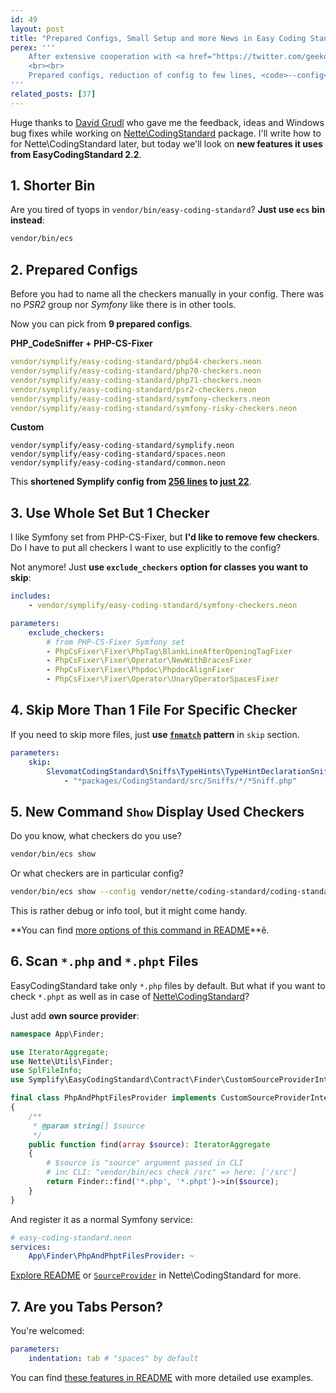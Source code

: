 ```yaml
---
id: 49
layout: post
title: "Prepared Configs, Small Setup and more News in Easy Coding Standard 2.2"
perex: '''
    After extensive cooperation with <a href="https://twitter.com/geekovo/status/885152407948333056">David Grudl on Nette\CodingStandard</a> EasyCodingStandard got many new features, that <strong>moved the project to completely new level of comfort</strong>.  
    <br><br>
    Prepared configs, reduction of config to few lines, <code>--config</code> option and more.       
'''
related_posts: [37]
---
```


Huge thanks to [David Grudl](https://github.com/dg) who gave me the feedback, ideas and Windows bug fixes while working on [Nette\CodingStandard](https://github.com/nette/coding-standard) package. I'll write how to for Nette\CodingStandard later, but today we'll look on **new features it uses from EasyCodingStandard 2.2**. 

## 1. Shorter Bin

Are you tired of tyops in `vendor/bin/easy-coding-standard`? **Just use `ecs` bin instead**: 

```bash
vendor/bin/ecs
```


## 2. Prepared Configs

Before you had to name all the checkers manually in your config. There was no *PSR2* group nor *Symfony* like there is in other tools.

Now you can pick from **9 prepared configs**.

**PHP_CodeSniffer + PHP-CS-Fixer** 

```yaml
vendor/symplify/easy-coding-standard/php54-checkers.neon
vendor/symplify/easy-coding-standard/php70-checkers.neon
vendor/symplify/easy-coding-standard/php71-checkers.neon
vendor/symplify/easy-coding-standard/psr2-checkers.neon
vendor/symplify/easy-coding-standard/symfony-checkers.neon
vendor/symplify/easy-coding-standard/symfony-risky-checkers.neon
```

**Custom**

```
vendor/symplify/easy-coding-standard/symplify.neon
vendor/symplify/easy-coding-standard/spaces.neon
vendor/symplify/easy-coding-standard/common.neon
```

This **shortened Symplify config from [256 lines](https://github.com/Symplify/Symplify/blob/v2.0.0/easy-coding-standard.neon#L1-L256) to [just 22](https://github.com/Symplify/Symplify/blob/458082a5d534182e4ad723958c417399442abc82/easy-coding-standard.neon#L1-L22)**.


## 3. Use Whole Set But 1 Checker

I like Symfony set from PHP-CS-Fixer, but **I'd like to remove few checkers**. Do I have to put all checkers I want to use explicitly to the config?
 
Not anymore! Just **use `exclude_checkers` option for classes you want to skip**: 

```yaml
includes:
    - vendor/symplify/easy-coding-standard/symfony-checkers.neon

parameters:
    exclude_checkers:
        # from PHP-CS-Fixer Symfony set
        - PhpCsFixer\Fixer\PhpTag\BlankLineAfterOpeningTagFixer
        - PhpCsFixer\Fixer\Operator\NewWithBracesFixer
        - PhpCsFixer\Fixer\Phpdoc\PhpdocAlignFixer
        - PhpCsFixer\Fixer\Operator\UnaryOperatorSpacesFixer
```


## 4. Skip More Than 1 File For Specific Checker

If you need to skip more files, just **use [`fnmatch`](http://php.net/manual/en/function.fnmatch.php) pattern** in `skip` section.

```yaml
parameters:
    skip:
        SlevomatCodingStandard\Sniffs\TypeHints\TypeHintDeclarationSniff:
            - "*packages/CodingStandard/src/Sniffs/*/*Sniff.php"
```


## 5. New Command `Show` Display Used Checkers

Do you know, what checkers do you use?

```bash
vendor/bin/ecs show
```

Or what checkers are in particular config?

```bash
vendor/bin/ecs show --config vendor/nette/coding-standard/coding-standard-php71.neon
```

This is rather debug or info tool, but it might come handy.

**You can find [more options of this command in README](https://github.com/Symplify/EasyCodingStandard#show-command-to-display-all-checkers)**ě. 


## 6. Scan `*.php` and `*.phpt` Files

EasyCodingStandard take only `*.php` files by default. But what if you want to check `*.phpt` as well as in case of [Nette\CodingStandard](https://github.com/nette/coding-standard)?

Just add **own source provider**:

```php
namespace App\Finder;

use IteratorAggregate;
use Nette\Utils\Finder;
use SplFileInfo;
use Symplify\EasyCodingStandard\Contract\Finder\CustomSourceProviderInterface;

final class PhpAndPhptFilesProvider implements CustomSourceProviderInterface
{
    /**
     * @param string[] $source
     */
    public function find(array $source): IteratorAggregate
    {
        # $source is "source" argument passed in CLI
        # inc CLI: "vendor/bin/ecs check /src" => here: ['/src']
        return Finder::find('*.php', '*.phpt')->in($source);
    }
}
```

And register it as a normal Symfony service:

```yaml
# easy-coding-standard.neon
services:
    App\Finder\PhpAndPhptFilesProvider: ~
```

[Explore README](https://github.com/Symplify/EasyCodingStandard#do-you-need-to-include-tests-php-inc-or-phpt-files) or [`SourceProvider`](https://github.com/nette/coding-standard/blob/2f935070b82fbe4b1da8e564a8dc6dcb9bbeca25/src/Finder/SourceProvider.php) in Nette\CodingStandard for more.
 

## 7. Are you Tabs Person?

You're welcomed:

```yaml
parameters:
    indentation: tab # "spaces" by default
```

You can find [these features in README](https://github.com/Symplify/EasyCodingStandard) with more detailed use examples.
  

